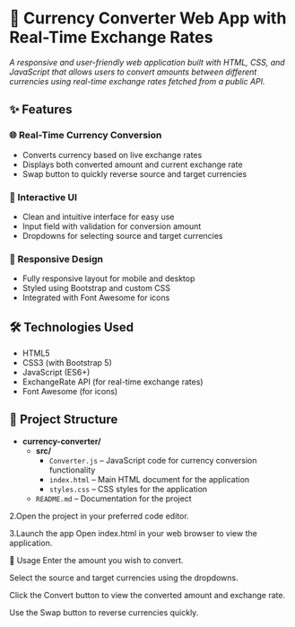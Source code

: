# 💱 Currency Converter Web App with Real-Time Exchange Rates

*A responsive and user-friendly web application built with HTML, CSS, and JavaScript that allows users to convert amounts between different currencies using real-time exchange rates fetched from a public API.*

## ✨ Features

### 🌐 Real-Time Currency Conversion
* Converts currency based on live exchange rates  
* Displays both converted amount and current exchange rate  
* Swap button to quickly reverse source and target currencies  

### 🧩 Interactive UI
* Clean and intuitive interface for easy use  
* Input field with validation for conversion amount  
* Dropdowns for selecting source and target currencies  

### 📱 Responsive Design
* Fully responsive layout for mobile and desktop  
* Styled using Bootstrap and custom CSS  
* Integrated with Font Awesome for icons  

## 🛠 Technologies Used
* HTML5  
* CSS3 (with Bootstrap 5)  
* JavaScript (ES6+)  
* ExchangeRate API (for real-time exchange rates)  
* Font Awesome (for icons)  

## 📂 Project Structure

* **currency-converter/**
  * **src/**
    * `Converter.js` – JavaScript code for currency conversion functionality  
    * `index.html` – Main HTML document for the application  
    * `styles.css` – CSS styles for the application  
  * `README.md` – Documentation for the project  

2.Open the project in your preferred code editor.

3.Launch the app
Open index.html in your web browser to view the application.


📌 Usage
Enter the amount you wish to convert.

Select the source and target currencies using the dropdowns.

Click the Convert button to view the converted amount and exchange rate.

Use the Swap button to reverse currencies quickly.


